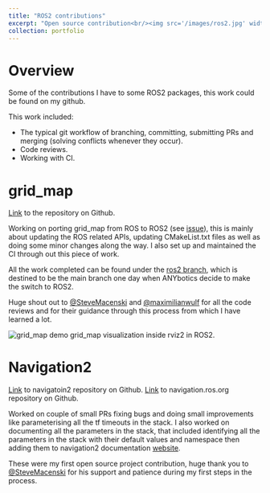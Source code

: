 ```yaml
---
title: "ROS2 contributions"
excerpt: "Open source contribution<br/><img src='/images/ros2.jpg' width='500' height='300'>"
collection: portfolio
---
```


# Overview

Some of the contributions I have to some ROS2 packages, this work could be found on my github.

This work included:
* The typical git workflow of branching, committing, submitting PRs and merging (solving conflicts whenever they occur).
* Code reviews.
* Working with CI. 


# grid_map

[Link](https://github.com/ANYbotics/grid_map) to the repository on Github.

Working on porting grid_map from ROS to ROS2 (see [issue](https://github.com/ANYbotics/grid_map/issues/219)), this is mainly about updating the ROS related APIs, updating CMakeList.txt files as well as doing 
some minor changes along the way. I also set up and maintained the CI through out this piece of work.

All the work completed can be found under the [ros2 branch](https://github.com/ANYbotics/grid_map/tree/ros2), which is
destined to be the main branch one day when ANYbotics decide to make the switch to ROS2.

Huge shout out to [@SteveMacenski](https://github.com/SteveMacenski) and [@maximilianwulf](https://github.com/maximilianwulf) for all the code reviews and
for their guidance through this process from which I have learned a lot.

![grid_map demo](/images/grid_map.gif)
grid_map visualization inside rviz2 in ROS2.


# Navigation2

[Link](https://github.com/ros-planning/navigation2) to navigatoin2 repository on Github.
[Link](https://github.com/ros-planning/navigation.ros.org) to navigation.ros.org repository on Github.

Worked on couple of small PRs fixing bugs and doing small improvements like parameterising all the tf timeouts in the stack. I also worked on documenting all the parameters in the stack,
that included identifying all the parameters in the stack with their default values and namespace then adding them to navigation2 documentation [website](https://navigation.ros.org/).

These were my first open source project contribution, huge thank you to [@SteveMacenski](https://github.com/SteveMacenski) for his support and patience during my first steps in the process.
